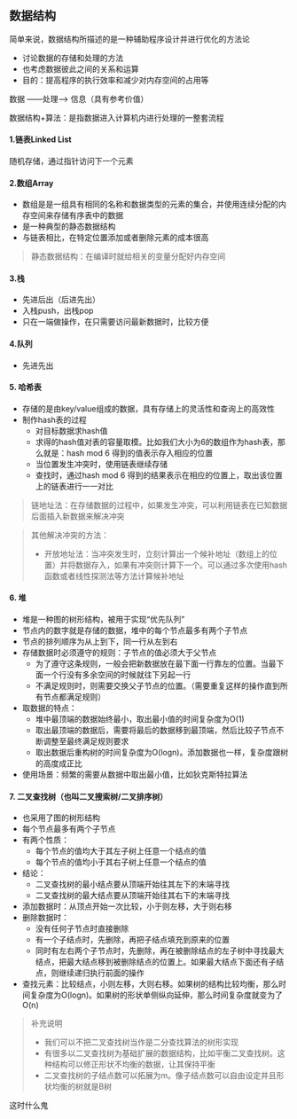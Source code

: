 ## 数据结构
简单来说，数据结构所描述的是一种辅助程序设计并进行优化的方法论
- 讨论数据的存储和处理的方法
- 也考虑数据彼此之间的关系和运算
- 目的：提高程序的执行效率和减少对内存空间的占用等

数据 ——处理——> 信息（具有参考价值）

数据结构+算法：是指数据进入计算机内进行处理的一整套流程

#### 1.链表Linked List
随机存储，通过指针访问下一个元素

#### 2.数组Array
- 数组是是一组具有相同的名称和数据类型的元素的集合，并使用连续分配的内存空间来存储有序表中的数据
- 是一种典型的静态数据结构
- 与链表相比，在特定位置添加或者删除元素的成本很高

> 静态数据结构：在编译时就给相关的变量分配好内存空间

#### 3.栈
- 先进后出（后进先出）
- 入栈push，出栈pop
- 只在一端做操作，在只需要访问最新数据时，比较方便

#### 4.队列
- 先进先出

#### 5. 哈希表
- 存储的是由key/value组成的数据，具有存储上的灵活性和查询上的高效性
- 制作hash表的过程
    - 对目标数据求hash值
    - 求得的hash值对表的容量取模。比如我们大小为6的数组作为hash表，那么就是：hash mod 6 得到的值表示存入相应的位置
    - 当位置发生冲突时，使用链表继续存储
    - 查找时，通过hash mod 6 得到的结果表示在相应的位置上，取出该位置上的链表进行一一对比

> 链地址法：在存储数据的过程中，如果发生冲突，可以利用链表在已知数据后面插入新数据来解决冲突

> 其他解决冲突的方法：
> - 开放地址法：当冲突发生时，立刻计算出一个候补地址（数组上的位置）并将数据存入，如果有冲突则计算下一个。可以通过多次使用hash函数或者线性探测法等方法计算候补地址

#### 6. 堆
- 堆是一种图的树形结构，被用于实现“优先队列”
- 节点内的数字就是存储的数据，堆中的每个节点最多有两个子节点
- 节点的排列顺序为从上到下，同一行从左到右
- 存储数据时必须遵守的规则：子节点的值必须大于父节点
    - 为了遵守这条规则，一般会把新数据放在最下面一行靠左的位置。当最下面一个行没有多余空间的时候就往下另起一行
    - 不满足规则时，则需要交换父子节点的位置。（需要重复这样的操作直到所有节点都满足规则）
- 取数据的特点：
    - 堆中最顶端的数据始终最小，取出最小值的时间复杂度为O(1)
    - 取出最顶端的数据后，需要将最后的数据移到最顶端，然后比较子节点不断调整至最终满足规则要求
    - 取出数据后重构树的时间复杂度为O(logn)。添加数据也一样，复杂度跟树的高度成正比
- 使用场景：频繁的需要从数据中取出最小值，比如狄克斯特拉算法

#### 7. 二叉查找树（也叫二叉搜索树/二叉排序树）
- 也采用了图的树形结构
- 每个节点最多有两个子节点
- 有两个性质：
    - 每个节点的值均大于其左子树上任意一个结点的值
    - 每个节点的值均小于其右子树上任意一个结点的值
- 结论：
    - 二叉查找树的最小结点要从顶端开始往其左下的末端寻找
    - 二叉查找树的最大结点要从顶端开始往其右下的末端寻找
- 添加数据时：从顶点开始一次比较，小于则左移，大于则右移
- 删除数据时：
    - 没有任何子节点时直接删除
    - 有一个子结点时，先删除，再把子结点填充到原来的位置
    - 同时有左右两个子节点时，先删除，再在被删除结点的左子树中寻找最大结点，把最大结点移到被删除结点的位置上。如果最大结点下面还有子结点，则继续递归执行前面的操作
- 查找元素：比较结点，小则左移，大则右移。如果树的结构比较均衡，那么时间复杂度为O(logn)。如果树的形状单侧纵向延伸，那么时间复杂度就变为了O(n)
> 补充说明
> - 我们可以不把二叉查找树当作是二分查找算法的树形实现
> - 有很多以二叉查找树为基础扩展的数据结构，比如平衡二叉查找树。这种结构可以修正形状不均衡的数据，让其保持平衡
> - 二叉查找树的子结点数可以拓展为m。像子结点数可以自由设定并且形状均衡的树就是B树



这时什么鬼